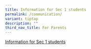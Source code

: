 ```yaml
---
title: Information for Sec 1 students
permalink: /communication/
variant: tiptap
description: ""
third_nav_title: For Parents
---
```

<p></p>
<p><a href="https://www.yuyingsec.moe.edu.sg/" rel="noopener nofollow" target="_blank">Information for Sec 1 students</a>
</p>
